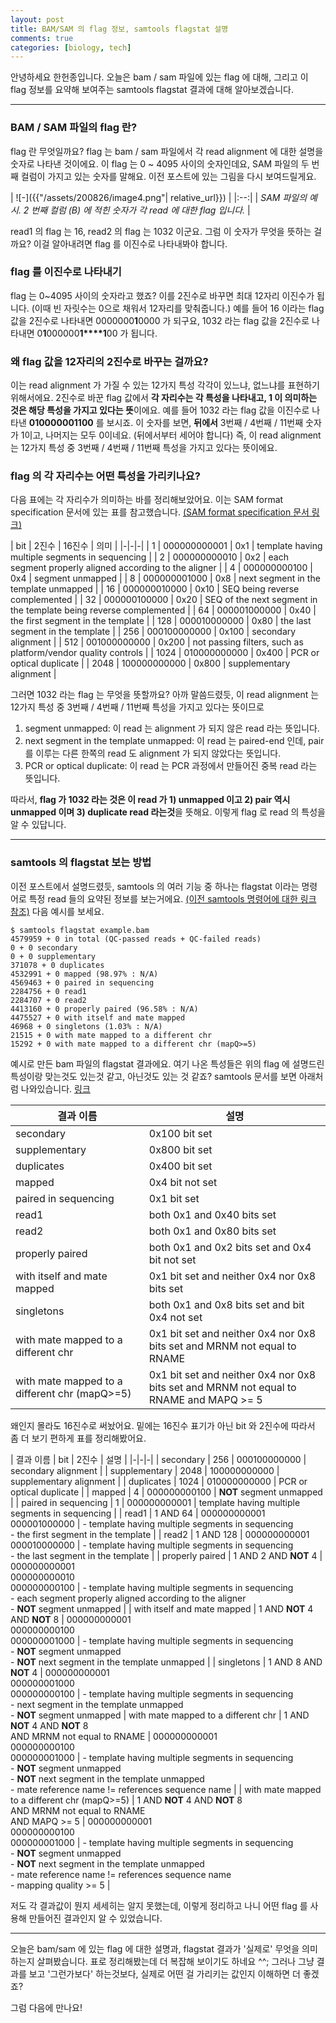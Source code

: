 ```yaml
---
layout: post
title: BAM/SAM 의 flag 정보, samtools flagstat 설명
comments: true
categories: [biology, tech]
---
```


안녕하세요 한헌종입니다.
오늘은 bam / sam 파일에 있는 flag 에 대해, 그리고 이 flag 정보를 요약해 보여주는 samtools flagstat 결과에 대해 알아보겠습니다.

---
### BAM / SAM 파일의 flag 란?
flag 란 무엇일까요?
flag 는 bam / sam 파일에서 각 read alignment 에 대한 설명을 숫자로 나타낸 것이에요.
이 flag 는 0 ~ 4095 사이의 숫자인데요, SAM 파일의 두 번째 컬럼이 가지고 있는 숫자를 말해요.
이전 포스트에 있는 그림을 다시 보여드릴게요.

| ![-]({{"/assets/200826/image4.png"| relative_url}}) | 
|:--:| 
| *SAM 파일의 예시. 2 번째 컬럼 (B) 에 적힌 숫자가 각 read 에 대한 flag 입니다.* |

read1 의 flag 는 16, read2 의 flag 는 1032 이군요.
그럼 이 숫자가 무엇을 뜻하는 걸까요?
이걸 알아내려면 flag 를 이진수로 나타내봐야 합니다.

### flag 를 이진수로 나타내기
flag 는 0~4095 사이의 숫자라고 했죠?
이를 2진수로 바꾸면 최대 12자리 이진수가 됩니다. (이때 빈 자릿수는 0으로 채워서 12자리를 맞춰줍니다.)
예를 들어 16 이라는 flag 값을 2진수로 나타내면 0000000**1**0000 가 되구요,
1032 라는 flag 값을 2진수로 나타내면 0**1**000000**1****1**00 가 됩니다.

### 왜 flag 값을 12자리의 2진수로 바꾸는 걸까요?
이는 read alignment 가 가질 수 있는 12가지 특성 각각이 있느냐, 없느냐를 표현하기 위해서에요.
2진수로 바꾼 flag 값에서 **각 자리수는 각 특성을 나타내고, 1 이 의미하는 것은 해당 특성을 가지고 있다는 뜻**이에요.
예를 들어 1032 라는 flag 값을 이진수로 나타낸 **010000001100** 를 보시죠.
이 숫자를 보면, **뒤에서** 3번째 / 4번째 / 11번째 숫자가 1이고, 나머지는 모두 0이네요. (뒤에서부터 세어야 합니다)
즉, 이 read alignment 는 12가지 특성 중 3번째 / 4번째 / 11번째 특성을 가지고 있다는 뜻이에요.

### flag 의 각 자리수는 어떤 특성을 가리키나요?
다음 표에는 각 자리수가 의미하는 바를 정리해보았어요.
이는 SAM format specification 문서에 있는 표를 참고했습니다. [(SAM format specification 문서 링크)](https://samtools.github.io/hts-specs/SAMv1.pdf)

| bit | 2진수 | 16진수 | 의미 |
|-|-|-|
| 1 | 000000000001 | 0x1 | template having multiple segments in sequencing |
| 2 | 000000000010 | 0x2 | each segment properly aligned according to the aligner |
| 4 | 000000000100 | 0x4 | segment unmapped |
| 8 | 000000001000 | 0x8 | next segment in the template unmapped |
| 16 | 000000010000 | 0x10 | SEQ being reverse complemented |
| 32 | 000000100000 | 0x20 | SEQ of the next segment in the template being reverse complemented |
| 64 | 000001000000 | 0x40 | the first segment in the template |
| 128 | 000010000000 | 0x80 | the last segment in the template |
| 256 | 000100000000 | 0x100 | secondary alignment |
| 512 | 001000000000 | 0x200 | not passing filters, such as platform/vendor quality controls |
| 1024 | 010000000000 | 0x400 | PCR or optical duplicate |
| 2048 | 100000000000 | 0x800 | supplementary alignment |

그러면 1032 라는 flag 는 무엇을 뜻할까요?
아까 말씀드렸듯, 이 read alignment 는 12가지 특성 중 3번째 / 4번째 / 11번째 특성을 가지고 있다는 뜻이므로
1. segment unmapped: 이 read 는 alignment 가 되지 않은 read 라는 뜻입니다.
2. next segment in the template unmapped: 이 read 는 paired-end 인데, pair 를 이루는 다른 한쪽의 read 도 alignment 가 되지 않았다는 뜻입니다.
3. PCR or optical duplicate: 이 read 는 PCR 과정에서 만들어진 중복 read 라는 뜻입니다.

따라서, **flag 가 1032 라는 것은 이 read 가 1) unmapped 이고 2) pair 역시 unmapped 이며 3) duplicate read 라는것**을 뜻해요.
이렇게 flag 로 read 의 특성을 알 수 있답니다.

---
### samtools 의 flagstat 보는 방법
이전 포스트에서 설명드렸듯, samtools 의 여러 기능 중 하나는 flagstat 이라는 명령어로 특정 read 들의 요약된 정보를 보는거에요.
[(이전 samtools 명령어에 대한 링크 참조)](https://hhj6212.github.io/biology/tech/2020/10/18/samtools.html)
다음 예시를 보세요.

~~~shell
$ samtools flagstat example.bam
4579959 + 0 in total (QC-passed reads + QC-failed reads)
0 + 0 secondary
0 + 0 supplementary
371078 + 0 duplicates
4532991 + 0 mapped (98.97% : N/A)
4569463 + 0 paired in sequencing
2284756 + 0 read1
2284707 + 0 read2
4413160 + 0 properly paired (96.58% : N/A)
4475527 + 0 with itself and mate mapped
46968 + 0 singletons (1.03% : N/A)
21515 + 0 with mate mapped to a different chr
15292 + 0 with mate mapped to a different chr (mapQ>=5)
~~~

예시로 만든 bam 파일의 flagstat 결과에요.
여기 나온 특성들은 위의 flag 에 설명드린 특성이랑 맞는것도 있는것 같고, 아닌것도 있는 것 같죠?
samtools 문서를 보면 아래처럼 나와있습니다. [링크](http://www.htslib.org/doc/samtools-flagstat.html)

| 결과 이름 | 설명 |
|-|-|
| secondary | 0x100 bit set |
| supplementary | 0x800 bit set |
| duplicates | 0x400 bit set |
| mapped | 0x4 bit not set |
| paired in sequencing | 0x1 bit set |
| read1 | both 0x1 and 0x40 bits set |
| read2 | both 0x1 and 0x80 bits set |
| properly paired | both 0x1 and 0x2 bits set and 0x4 bit not set |
| with itself and mate mapped | 0x1 bit set and neither 0x4 nor 0x8 bits set |
| singletons | both 0x1 and 0x8 bits set and bit 0x4 not set |
| with mate mapped to a different chr | 0x1 bit set and neither 0x4 nor 0x8 bits set and MRNM not equal to RNAME |
| with mate mapped to a different chr (mapQ>=5) | 0x1 bit set and neither 0x4 nor 0x8 bits set and MRNM not equal to RNAME and MAPQ >= 5 |

왜인지 몰라도 16진수로 써놨어요.
밑에는 16진수 표기가 아닌 bit 와 2진수에 따라서 좀 더 보기 편하게 표를 정리해봤어요.

| 결과 이름 | bit | 2진수 | 설명 |
|-|-|-|
| secondary | 256 | 000100000000 | secondary alignment |
| supplementary | 2048 | 100000000000 | supplementary alignment |
| duplicates | 1024 | 010000000000 | PCR or optical duplicate |
| mapped | 4 | 000000000100 | **NOT** segment unmapped |
| paired in sequencing | 1 | 000000000001 | template having multiple segments in sequencing |
| read1 | 1 AND 64 | 000000000001<br>000001000000 | - template having multiple segments in sequencing<br>- the first segment in the template |
| read2 | 1 AND 128 | 000000000001<br>000010000000 | - template having multiple segments in sequencing<br>- the last segment in the template |
| properly paired | 1 AND 2 AND **NOT** 4 | 000000000001<br>000000000010<br>000000000100 | - template having multiple segments in sequencing<br>- each segment properly aligned according to the aligner<br>- **NOT** segment unmapped |
| with itself and mate mapped | 1 AND **NOT** 4 AND **NOT** 8 | 000000000001<br>000000000100<br>000000001000 | - template having multiple segments in sequencing<br>- **NOT** segment unmapped<br>- **NOT** next segment in the template unmapped |
| singletons | 1 AND 8 AND **NOT** 4 | 000000000001<br>000000001000<br>000000000100 | - template having multiple segments in sequencing<br>- next segment in the template unmapped<br>- **NOT** segment unmapped
| with mate mapped to a different chr | 1 AND **NOT** 4 AND **NOT** 8<br>AND MRNM not equal to RNAME | 000000000001<br>000000000100<br>000000001000 | - template having multiple segments in sequencing<br>- **NOT** segment unmapped<br>- **NOT** next segment in the template unmapped<br>- mate reference name != references sequence name |
| with mate mapped to a different chr (mapQ>=5) | 1 AND **NOT** 4 AND **NOT** 8<br>AND MRNM not equal to RNAME<br>AND MAPQ >= 5 | 000000000001<br>000000000100<br>000000001000 | - template having multiple segments in sequencing<br>- **NOT** segment unmapped<br>- **NOT** next segment in the template unmapped<br>- mate reference name != references sequence name<br>- mapping quality >= 5 |

저도 각 결과값이 뭔지 세세히는 알지 못했는데, 이렇게 정리하고 나니 어떤 flag 를 사용해 만들어진 결과인지 알 수 있었습니다.

---

오늘은 bam/sam 에 있는 flag 에 대한 설명과, flagstat 결과가 '실제로' 무엇을 의미하는지 살펴봤습니다.
표로 정리해봤는데 더 복잡해 보이기도 하네요 ^^;
그러나 그냥 결과를 보고 '그런가보다' 하는것보다, 실제로 어떤 걸 가리키는 값인지 이해하면 더 좋겠죠?

그럼 다음에 만나요!